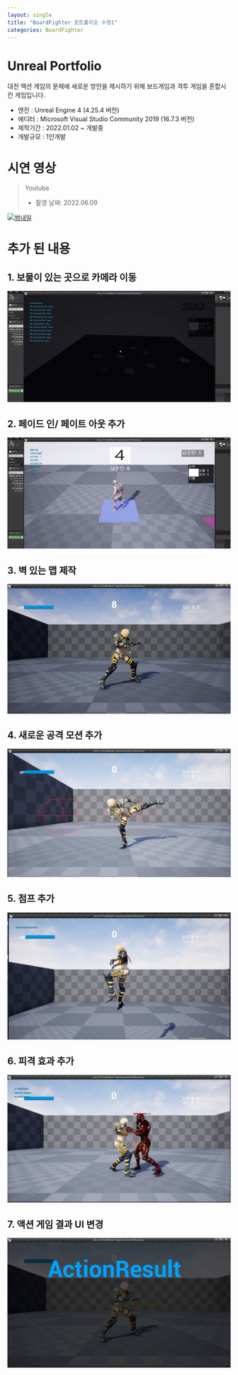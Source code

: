 ```yaml
---
layout: single
title: "BoardFighter 포트폴리오 수정1"
categories: BoardFighter
---
```


# Unreal Portfolio

대전 액션 게임의 문제에 새로운 방안을 제시하기 위해 보드게임과 격투 게임을 혼합시킨 게임입니다.

 - 엔진 : Unreal Engine 4 (4.25.4 버전)
 - 에디터 : Microsoft Visual Studio Community 2019 (16.7.3 버전)
 - 제작기간 : 2022.01.02 ~ 개발중
 - 개발규모 : 1인개발



# 시연 영상

> Youtube
>
> * 촬영 날짜: 2022.06.09

[![썸내일](http://img.youtube.com/vi/uR-nESztfpk/0.jpg)](https://youtu.be/uR-nESztfpk)



# 추가 된 내용



## 1. 보물이 있는 곳으로 카메라 이동

![MyFirstproject-progress1-image3](../images\2022-08-10-Myfirstproject-progress1/MyFirstproject-progress1-image1.gif)



## 2. 페이드 인/ 페이트 아웃 추가

![MyFirstproject-progress1-image3](../images\2022-08-10-Myfirstproject-progress1/MyFirstproject-progress1-image2.gif)



## 3. 벽 있는 맵 제작

![MyFirstproject-progress1-image3](../images\2022-08-10-Myfirstproject-progress1/MyFirstproject-progress1-image3.png)



## 4. 새로운 공격 모션 추가

![MyFirstproject-progress1-image3](../images\2022-08-10-Myfirstproject-progress1/MyFirstproject-progress1-image4.png)



## 5. 점프 추가

![MyFirstproject-progress1-image3](../images\2022-08-10-Myfirstproject-progress1/MyFirstproject-progress1-image5.png)



## 6. 피격 효과 추가

![MyFirstproject-progress1-image3](../images\2022-08-10-Myfirstproject-progress1/MyFirstproject-progress1-image6.png)



## 7. 액션 게임 결과 UI 변경

![MyFirstproject-progress1-image3](../images\2022-08-10-Myfirstproject-progress1/MyFirstproject-progress1-image7.png)
